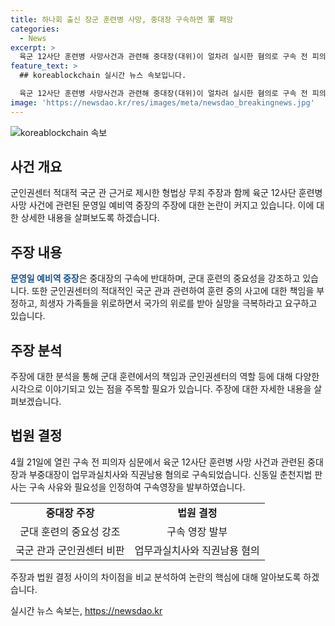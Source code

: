 ```yaml
---
title: 하나회 출신 장군 훈련병 사망, 중대장 구속하면 軍 패망
categories:
  - News
excerpt: >
  육군 12사단 훈련병 사망사건과 관련해 중대장(대위)이 얼차려 실시한 혐의로 구속 전 피의자 심문을 받았다. 하나회 출신 예비역 장군은 구속 반대 주장하며, 군기훈련을 위반했고 군인권센터를 적대적으로 이야기했다. 희생자 가족에게 운명이라 생각하고 국가 위로 받아 실망 극복하라고 당부했다. 중대장과 부중대장은 업무과실치사와 직권남용 혐의로 구속됐다.
feature_text: >
  ## koreablockchain 실시간 뉴스 속보입니다.

  육군 12사단 훈련병 사망사건과 관련해 중대장(대위)이 얼차려 실시한 혐의로 구속 전 피의자 심문을 받았다. 하나회 출신 예비역 장군은 구속 반대 주장하며, 군기훈련을 위반했고 군인권센터를 적대적으로 이야기했다. 희생자 가족에게 운명이라 생각하고 국가 위로 받아 실망 극복하라고 당부했다. 중대장과 부중대장은 업무과실치사와 직권남용 혐의로 구속됐다.
image: 'https://newsdao.kr/res/images/meta/newsdao_breakingnews.jpg'
---
```


<p><img src="https://newsdao.kr/res/images/meta/newsdao_breakingnews.jpg" alt="koreablockchain 속보" /></p>

<h2 data-ke-size="size26">사건 개요</h2>

<p data-ke-size="size16">군인권센터 적대적 국군 관 근거로 제시한 형법상 무죄 주장과 함께 육군 12사단 훈련병 사망 사건에 관련된 문영일 예비역 중장의 주장에 대한 논란이 커지고 있습니다. 이에 대한 상세한 내용을 살펴보도록 하겠습니다.</p>

<h2 data-ke-size="size26">주장 내용</h2>

<p data-ke-size="size16"><b><span style="color: #1a5490;">문영일 예비역 중장</span></b>은 중대장의 구속에 반대하며, 군대 훈련의 중요성을 강조하고 있습니다. 또한 군인권센터의 적대적인 국군 관과 관련하여 훈련 중의 사고에 대한 책임을 부정하고, 희생자 가족들을 위로하면서 국가의 위로를 받아 실망을 극복하라고 요구하고 있습니다.</p>

<h2 data-ke-size="size26">주장 분석</h2>

<p data-ke-size="size16">주장에 대한 분석을 통해 군대 훈련에서의 책임과 군인권센터의 역할 등에 대해 다양한 시각으로 이야기되고 있는 점을 주목할 필요가 있습니다. 주장에 대한 자세한 내용을 살펴보겠습니다.</p>

<h2 data-ke-size="size26">법원 결정</h2>

<p data-ke-size="size16">4월 21일에 열린 구속 전 피의자 심문에서 육군 12사단 훈련병 사망 사건과 관련된 중대장과 부중대장이 업무과실치사와 직권남용 혐의로 구속되었습니다. 신동일 춘천지법 판사는 구속 사유와 필요성을 인정하여 구속영장을 발부하였습니다.</p>

<table>
    <tr>
        <td style="text-align: center; height: 17px;"><b>중대장 주장</b></td>
        <td style="text-align: center; height: 17px;"><b>법원 결정</b></td>
    </tr>
    <tr>
        <td style="text-align: center; height: 17px;">군대 훈련의 중요성 강조</td>
        <td style="text-align: center; height: 17px;">구속 영장 발부</td>
    </tr>
    <tr>
        <td style="text-align: center; height: 17px;">국군 관과 군인권센터 비판</td>
        <td style="text-align: center; height: 17px;">업무과실치사와 직권남용 혐의</td>
    </tr>
</table>

<p data-ke-size="size16">주장과 법원 결정 사이의 차이점을 비교 분석하여 논란의 핵심에 대해 알아보도록 하겠습니다.</p>
실시간 뉴스 속보는, <a href="https://newsdao.kr" rel="dofollow">https://newsdao.kr</a>


